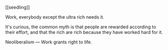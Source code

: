 [[seedling]]

Work, everybody except the ultra rich needs it.

It's curious, the common myth is that people are rewarded according to their effort, and that the rich are rich because they have worked hard for it.


Neoliberalism — Work grants right to life.